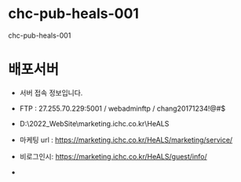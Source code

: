# chc-pub-heals-001
chc-pub-heals-001



# 배포서버

- 서버 접속 정보입니다.
- FTP : 27.255.70.229:5001 / webadminftp / chang20171234!@#$
- D:\2022_WebSite\marketing.ichc.co.kr\HeALS
- 마케팅 url : https://marketing.ichc.co.kr/HeALS/marketing/service/


- 비로그인시: https://marketing.ichc.co.kr/HeALS/guest/info/
- 